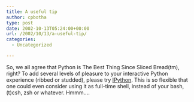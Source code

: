 ```yaml
---
title: A useful tip
author: cpbotha
type: post
date: 2002-10-13T05:24:00+00:00
url: /2002/10/13/a-useful-tip/
categories:
  - Uncategorized

---
```

So, we all agree that Python is The Best Thing Since Sliced Bread(tm), right? To add several levels of pleasure to your interactive Python experience (ribbed or studded), please try [IPython][1]. This is so flexible that one could even consider using it as full-time shell, instead of your bash, (t)csh, zsh or whatever. Hmmm&#8230;.

 [1]: http://www-hep.colorado.edu/~fperez/ipython/